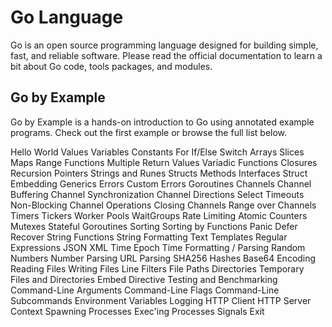 # Go Language

Go is an open source programming language designed for building simple, fast, and reliable software. Please read the official documentation to learn a bit about Go code, tools packages, and modules.

## Go by Example

Go by Example is a hands-on introduction to Go using annotated example programs. Check out the first example or browse the full list below.

Hello World
Values
Variables
Constants
For
If/Else
Switch
Arrays
Slices
Maps
Range
Functions
Multiple Return Values
Variadic Functions
Closures
Recursion
Pointers
Strings and Runes
Structs
Methods
Interfaces
Struct Embedding
Generics
Errors
Custom Errors
Goroutines
Channels
Channel Buffering
Channel Synchronization
Channel Directions
Select
Timeouts
Non-Blocking Channel Operations
Closing Channels
Range over Channels
Timers
Tickers
Worker Pools
WaitGroups
Rate Limiting
Atomic Counters
Mutexes
Stateful Goroutines
Sorting
Sorting by Functions
Panic
Defer
Recover
String Functions
String Formatting
Text Templates
Regular Expressions
JSON
XML
Time
Epoch
Time Formatting / Parsing
Random Numbers
Number Parsing
URL Parsing
SHA256 Hashes
Base64 Encoding
Reading Files
Writing Files
Line Filters
File Paths
Directories
Temporary Files and Directories
Embed Directive
Testing and Benchmarking
Command-Line Arguments
Command-Line Flags
Command-Line Subcommands
Environment Variables
Logging
HTTP Client
HTTP Server
Context
Spawning Processes
Exec'ing Processes
Signals
Exit